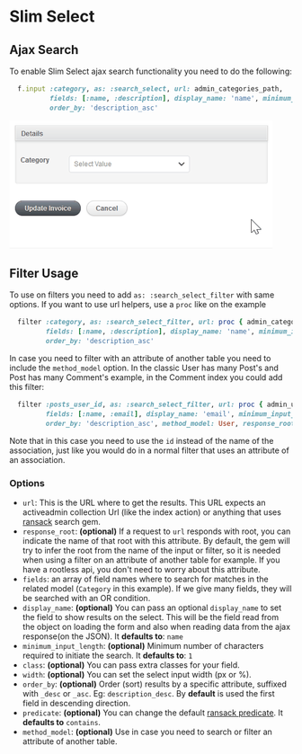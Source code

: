 # Slim Select

## Ajax Search

To enable Slim Select ajax search functionality you need to do the following:

```ruby
  f.input :category, as: :search_select, url: admin_categories_path,
          fields: [:name, :description], display_name: 'name', minimum_input_length: 2,
          order_by: 'description_asc'
```

<img src="./images/slim-select-search-select.gif" />

## Filter Usage

To use on filters you need to add `as: :search_select_filter` with same options.
If you want to use url helpers, use a `proc` like on the example

```ruby
  filter :category, as: :search_select_filter, url: proc { admin_categories_path },
         fields: [:name, :description], display_name: 'name', minimum_input_length: 2,
         order_by: 'description_asc'
```

In case you need to filter with an attribute of another table you need to include the `method_model` option. In the classic User has many Post's and Post has many Comment's example, in the Comment index you could add this filter:

```ruby
  filter :posts_user_id, as: :search_select_filter, url: proc { admin_users_path },
         fields: [:name, :email], display_name: 'email', minimum_input_length: 2,
         order_by: 'description_asc', method_model: User, response_root: :users
```
Note that in this case you need to use the `id` instead of the name of the association, just like you would do in a normal filter that uses an attribute of an association.

### Options

* `url`: This is the URL where to get the results. This URL expects an activeadmin collection Url (like the index action) or anything that uses [ransack](https://github.com/activerecord-hackery/ransack) search gem.
* `response_root`: **(optional)** If a request to `url` responds with root, you can indicate the name of that root with this attribute. By default, the gem will try to infer the root from the name of the input or filter, so it is needed when using a filter on an attribute of another table for example. If you have a rootless api, you don't need to worry about this attribute.
* `fields`: an array of field names where to search for matches in the related model (`Category` in this example). If we give many fields, they will be searched with an OR condition.
* `display_name`: **(optional)** You can pass an optional `display_name` to set the field to show results on the select. This will be the field read from the object on loading the form and also when reading data from the ajax response(on the JSON). It **defaults to**: `name`
* `minimum_input_length`: **(optional)** Minimum number of characters required to initiate the
  search. It **defaults to**: `1`
* `class`: **(optional)** You can pass extra classes for your field.
* `width`: **(optional)** You can set the select input width (px or %).
* `order_by`: **(optional)** Order (sort) results by a specific attribute, suffixed with `_desc` or `_asc`. Eg: `description_desc`. By **default** is used the first field in descending direction.
* `predicate`: **(optional)** You can change the default [ransack predicate](https://github.com/activerecord-hackery/ransack#search-matchers). It **defaults to** `contains`.
* `method_model`: **(optional)** Use in case you need to search or filter an attribute of another table.
